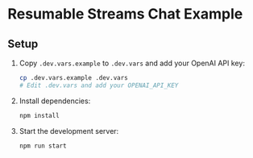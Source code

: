 # Resumable Streams Chat Example

## Setup

1. Copy `.dev.vars.example` to `.dev.vars` and add your OpenAI API key:

   ```bash
   cp .dev.vars.example .dev.vars
   # Edit .dev.vars and add your OPENAI_API_KEY
   ```

2. Install dependencies:

   ```bash
   npm install
   ```

3. Start the development server:

   ```bash
   npm run start
   ```

